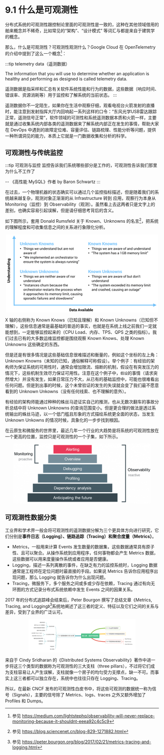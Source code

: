 # 9.1 什么是可观测性

分布式系统的可观测性跟控制论里面的可观测性是一致的，这种在其他领域借用的舶来概念并不稀奇，比如常见的“架构”、“设计模式” 等词汇与都是来自于建筑学的概念。

那么，什么是可观测性？可观测性观测什么？Google Cloud 在 OpenTelemetry 的介绍中提到了这么一个概念[^1]：

:::tip telemetry data（遥测数据）

The information that you will use to determine whether an application is healthy and performing as designed is called telemetry data. 

遥测数据是指采样和汇总有关软件系统性能和行为的数据，这些数据（响应时间、错误率、资源消耗等）用于监控和了解系统的当前状态。
:::

遥测数据你不一定陌生，如果你在生活中观察仔细，观看电视台火箭发射的直播时，能注意到发射指挥大厅内回响起一系列这样的口令：“东风光学USB雷达跟踪正常，遥测信号正常”，软件领域的可测性和系统遥测数据本质和火箭一样，主要就是通过收集系统内部各类的遥测数据来了解系统内部正在发生的事情，帮助大家在 DevOps 中遇到的故障定位难、容量评估、链路梳理、性能分析等问题，提供一种所谓洞见的能力，本质上它就是一门数据收集和分析的科学。


## 可观测性与传统监控

:::tip 可观测与监控
监控告诉我们系统哪些部分是工作的，可观测性告诉我们那里为什么不工作了

-- 《高性能 MySQL》作者 by Baron Schwartz 
:::

在过去，一个物理机器的状态确实可以通过几个监控指标描述，但是随着我们的系统越来越复杂，观测对象正渐渐的从 Infrastructure 转到 应用，观察行为本身从 Monitoring（监控）到 Observability（观测）。虽然看上去这两者只是文字上的差别，也确实容易引起误解，但是请仔细思考背后的含义。

如下图所示，套用 Donald Rumsfeld 关于 Known、Unknowns 的名言[^3]，把系统的理解程度和可收集信息之间的关系进行象限化分析。

<div  align="center">
	<img src="../assets/observability-knowns.png" width = "500"  align=center />
</div>

X 轴的右侧称为 Known Knows（已知且理解）和 Known Unknowns（已知但不理解），这些信息通常是最基础的普适的事实，也就是在系统上线之前我们一定就能想到，一定能够监控起来的（CPU Load、内存、TPS、QPS 之类的指标）。我们过去已有的大多数运维监控都是围绕观察 Known Knows、处理 Known Unknowns 这些确定的东西。

但是还是有很多情况是这些基础信息很难描述和衡量的，例如这个坐标的左上角：Unknown Knowns（未知的已知，通俗解释可称假设）。举个例子：有经验的架构师为保证系统的可用性时，通常会增加限流、熔断的机制，假设在有突发压力的情况下，这些机制生效尽力保证可用性。注意在这个例子中，`假设`的事情（请求突然增大）并没有发生，如果日常压力不大，从已有的基础监控中，可能也很难看出任何问题。但是到出事的时候，这个未曾验证的发生的失误就会变了我们最不愿意看到的 Unknown Unkowns（没有任何线索、也不理解的意外）。

有经验的架构师能通过种种的蛛丝马迹证实自己的推测，也从无数次翻车的事故分析总结中将 Unknown Unknowns 的查询范围变小。但是更合理的做法是透过系统输出的蛛丝马迹，以一个低门槛且形象的方式描绘系统更全面的状态，当发生 Unknown Unkowns 的情况时候，具象化的一步步找到根因。

在云原生和微服务的世界里，最近几年一个行业的大趋势是将系统的可观测性放在一个更高的位置，监控只是可观测性的一个子集，如下所示。

<div  align="center">
	<img src="../assets/Monitoring-vs-Observability.png" width = "450"  align=center />
</div>

## 可观测性数据分类

工业界和学术界一般会将可观测性的遥测数据分解为三个更具体方向进行研究，它们分别是**事件日志（Logging）、链路追踪（Tracing）和聚合度量（Metrics）**。

- Metrics，一般用来计算 Events 发生数量的数据集，这些数据通常具有原子性、且可以聚合。从操作系统到应用程序，任何事物都会产生 Metrics 数据，这些数据可以用来度量操作系统或者应用是否健康。
- Logging，描述一系列离散的事件，在缺乏有力的监控系统时，Logging 数据通常是工程师在定位问题时最直接的手段。如果说 Metrics 告诉你应用程序出现问题，那么 Logging 就告诉你为什么出现问题。
- Tracing，微服务下，多个服务之间或多或少存在依赖，Tracing 通过有向无环图的方式记录分布式系统依赖中发生 Events 之间的因果关系。


2017 年的分布式追踪峰会结束后，Peter Bourgon 撰写了总结文章《Metrics, Tracing, and Logging》[^2]系统地阐述了这三者的定义、特征以及它们之间的关系与差异，受到了业界的广泛认可。

<div  align="center">
	<img src="../assets/observability.png" width = "350"  align=center />
</div>

来自于 Cindy Sridharan 的《Distributed Systems Observability》著作中进一步将这三个类型的数据称为可观测性的三大支柱（three pillars），不过将它们成为支柱容易让人产生误解，支柱就像一个房子的均匀受力支撑点，缺一不可。而事实上这三者都可以独立存在，系统中也往往只存在 Logging、Tracing。

所以，在最新 CNCF 发布的可观测性白皮书中，将这些可观测的数据统一称为信号（Signals），主要的信号除了 Metrics、logs、traces 之外又额外增加了  Profiles 和 Dumps。


[^1]: 参见 https://medium.com/lightstephq/observability-will-never-replace-monitoring-because-it-shouldnt-eeea92c4c5c9


[^1]: 参见 https://cloud.google.com/learn/what-is-opentelemetry
[^2]: 参见 https://peter.bourgon.org/blog/2017/02/21/metrics-tracing-and-logging.html
[^3]: 参见 https://blog.sciencenet.cn/blog-829-1271882.html